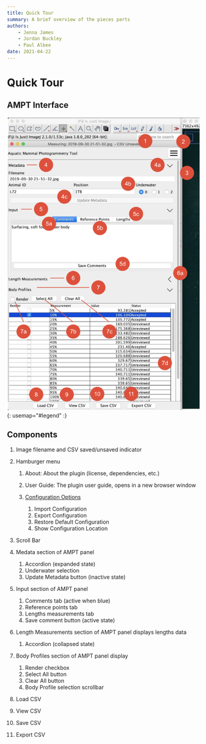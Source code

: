 ```yaml
---
title: Quick Tour
summary: A brief overview of the pieces parts
authors:
    - Jenna James
    - Jordan Buckley
    - Paul Albee
date: 2021-04-22
---
```

Quick Tour
==========
## AMPT Interface

![Labeled Interface](img/window_legend.png){: usemap="#legend" :}

<map name="legend">

  <area coords="448, 79,23" title="Name and Status" alt="Name and Status" shape="circle">
  <area coords="572, 80,23" title="Hamburger Menu" alt="Hamburger Menu" shape="circle">
  <area coords="584,181,23" title="Scroll Bar" alt="Scroll Bar" shape="circle">
  <area coords="127,156,23" title="Metadata Section" alt="Metadata Section" shape="circle">
  <area coords="488,156,23" title="Accordion (expanded state)" alt="Accordion (expanded state)" shape="circle">
  <area coords="393,217,23" title="Underwater Selection" alt="Underwater Selection" shape="circle">
  <area coords="186,258,23" title="Update Metadata button (inactive state)" alt="Update Metadata button (inactive state)" shape="circle">
  <area coords="110,299,23" title="Input Section" alt="Input Section" shape="circle">
  <area coords="136,346,23" title="Comments Tab" alt="Comments Tab" shape="circle">
  <area coords="300,360,23" title="Reference Points Tab" alt="Reference Points Tab" shape="circle">
  <area coords="417,303,23" title="Lengths Tab" alt="Lengths Tab" shape="circle">
  <area coords="373,476,23" title="Save Comments Button (active state)" alt="Save Comments Button (active state)" shape="circle">
  <area coords="213,520,23" title="Length Display" alt="Length Display" shape="circle">
  <area coords="560,507,23" title="Accordian (collapsed state)" alt="Accordian (collapsed state)" shape="circle">
  <area coords="295,551,23" title="Body Profile Display" alt="Body Profile Display" shape="circle">
  <area coords=" 53,695,23" title="Render checkbox" alt="Render checkbox" shape="circle">
  <area coords="221,695,23" title="Select All" alt="Select All" shape="circle">
  <area coords="330,695,23" title="Clear All" alt="Clear All" shape="circle">
  <area coords="510,797,23" title="Body Profile selection scrollbar" alt="Body Profile selection scrollbar" shape="circle">
  <area coords=" 94,898,23" title="Load CSV" alt="Load CSV" shape="circle">
  <area coords="195,898,23" title="View CSV" alt="View CSV" shape="circle">
  <area coords="291,898,23" title="Save CSV" alt="Save CSV" shape="circle">
  <area coords="401,898,23" title="Export CSV" alt="Export CSV" shape="circle">

</map>

## Components

1. Image filename and CSV saved/unsaved indicator
1. Hamburger menu

    1. About: About the plugin (license, dependencies, etc.)
    1. User Guide: The plugin user guide, opens in a new browser window
    1. [Configuration Options](config_options.md)

        1. Import Configuration
        1. Export Configuration
        1. Restore Default Configuration
        1. Show Configuration Location

1. Scroll Bar
1. Medata section of AMPT panel

    1. Accordion (expanded state)
    1. Underwater selection
    1. Update Metadata button (inactive state)

1. Input section of AMPT panel

    1. Comments tab (active when blue)
    1. Reference points tab
    1. Lengths measurements tab
    1. Save comment button (active state)

1. Length Measurements section of AMPT panel displays lengths data
    
    1. Accordion (collapsed state)
    
1. Body Profiles section of AMPT panel display
   
    1. Render checkbox
    1. Select All button
    1. Clear All button
    1. Body Profile selection scrollbar

1. Load CSV
1. View CSV
1. Save CSV
1. Export CSV
